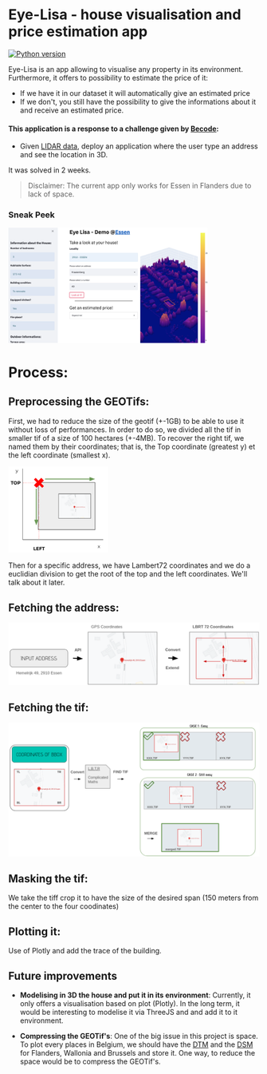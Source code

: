 # Eye-Lisa - house visualisation and price estimation app
[![Python version](https://img.shields.io/badge/Python-3.8-blue.svg)](https://www.python.org/downloads/release/python-380/)

Eye-Lisa is an app allowing to visualise any property in its environment. Furthermore, it offers to possibility to estimate the price of it:
- If we have it in our dataset it will automatically give an estimated price
- If we don't, you still have the possibility to give the informations about it and receive an estimated price.


#### This application is a response to a challenge given by [Becode](https://becode.org/):
- Given [LIDAR data](https://www.geopunt.be/catalogus/datasetfolder/4a23f2e7-aadd-4321-82d9-50fcd35fa856), deploy an application where the user type an address and see the location in 3D. 

It was solved in 2 weeks.

> Disclaimer: The current app only works for Essen in Flanders due to lack of space. 


### __Sneak Peek__
<img src="assets/sneak_peek.png" alt="drawing" width="400"/>

# Process:
## Preprocessing the GEOTifs:
First, we had to reduce the size of the geotif (+-1GB) to be able to use it without loss of performances. In order to do so, we divided all the tif in smaller tif of a size of 100 hectares (+-4MB).
To recover the right tif, we named them by their coordinates; that is, the Top coordinate (greatest y) et the left coordinate (smallest x).

<img src="./assets/naming.png" alt="drawing" width="200"/>

Then for a specific address, we have Lambert72 coordinates and we do a euclidian division to get the root of the top and the left coordinates. We'll talk about it later.

## Fetching the address:
 <img src="./assets/define_area.png" alt="drawing" width="600"/>

## Fetching the tif:
 <img src="./assets/fetch_tif.png" alt="drawing" width="600"/>

## Masking the tif:
We take the tiff crop it to have the size of the desired span (150 meters from the center to the four coodinates)

 ## Plotting it:
Use of Plotly and add the trace of the building.

## Future improvements

- **Modelising in 3D the house and put it in its environment**: Currently, it only offers a visualisation based on plot (Plotly). In the long term, it would be interesting to modelise it via ThreeJS and and add it to it environment.

- **Compressing the GEOTif's**: One of the big issue in this project is space. To plot every places in Belgium, we should have the [DTM](https://www.neonscience.org/resources/learning-hub/tutorials/chm-dsm-dtm-gridded-lidar-data) and the [DSM](https://www.neonscience.org/resources/learning-hub/tutorials/chm-dsm-dtm-gridded-lidar-data) for Flanders, Wallonia and Brussels and store it. One way, to reduce the space would be to compress the GEOTif's.
